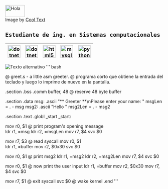 <a href="https://cooltext.com"><img src="https://images.cooltext.com/5466345.png" width="62" height="38" alt="Hola" /></a>
<br />Image by <a href="https://cooltext.com">Cool Text <a href="https://cooltext.com/Edit-Logo?LogoID=3636097667"></a>
## `Estudiante de ing. en Sistemas computacionales`



| <img src="https://devicons.github.io/devicon/devicon.git/icons/csharp/csharp-original.svg" alt="dotnet" width="40" height="40"/>  | <img src="https://devicons.github.io/devicon/devicon.git/icons/dot-net/dot-net-original-wordmark.svg" alt="dotnet" width="40" height="40"/>  | <img src="https://devicons.github.io/devicon/devicon.git/icons/html5/html5-original-wordmark.svg" alt="html5" width="40" height="40"/>  | <img src="https://devicons.github.io/devicon/devicon.git/icons/mysql/mysql-original-wordmark.svg" alt="mysql" width="40" height="40"/>  | <img src="https://devicons.github.io/devicon/devicon.git/icons/python/python-original.svg" alt="python" width="40" height="40"/>  |
|---|---|---|---|---|


![Texto alternativo](https://komarev.com/ghpvc/?username=pedromdn)
''' bash

@ greet.s - a little asm greeter.
@ programa corto que obtiene la entrada del teclado y luego lo imprime de nuevo en la pantalla.


.section	.bss
.comm buffer, 48	     @ reserve 48 byte buffer

.section	.data
msg:
	.ascii	"** Greeter **\nPlease enter your name: "
msgLen = . - msg
msg2:
	.ascii	"Hello "
msg2Len = . - msg2

.section	.text
.globl	_start
_start:

mov r0, $1		    @ print program's opening message	
ldr r1, =msg
ldr r2, =msgLen
mov r7, $4
svc $0

mov r7, $3		    @ read syscall
mov r0, $1		
ldr r1, =buffer
mov r2, $0x30
svc $0

mov r0, $1		    @ print msg2
ldr r1, =msg2
ldr r2, =msg2Len
mov r7, $4
svc $0

mov r0, $1		    @ now print the user input
ldr r1, =buffer
mov r2, $0x30
mov r7, $4
svc $0

mov r7, $1	            @ exit syscall
svc $0		            @ wake kernel
.end
'''
